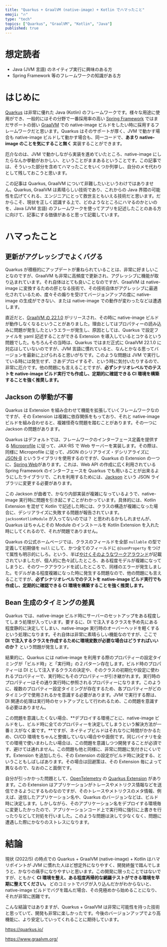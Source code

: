 ```yaml
---
title: "Quarkus + GraalVM (native-image) + Kotlin でハマったこと"
emoji: "🔥"
type: "tech"
topics: ["Quarkus", "GraalVM", "Kotlin", "Java"]
published: true
---
```


# 想定読者

- Java (JVM 言語) のネイティブ実行に興味のある方
- Spring Framework 等のフレームワークの知識がある方

# はじめに

[Quarkus](https://quarkus.io/) は非常に優れた Java (Kotlin) のフレームワークです。様々な用途に使用ができ、一般的にはその分野で一番採用率の高い [Spring Framework](https://spring.io/) ではまだサポートの弱い [GraalVM](https://www.graalvm.org/) での native-image ビルドをしたい時に採用するフレームワークだと思います。Quarkus はそのサポートが厚く、JVM で動かす場合も native-image ビルドして動かす場合も、同一コードで、**あまり native-image のことを気にすること無く** 実装することができます。

厄介なのは、JVM で動かしながら実装を進めていたところ、native-image にしたらなんか挙動がおかしい、ということがままあるということです。この記事では、そういった部分を含めてハマったことをいくつか列挙し、自分のメモ代わりとして残しておこうと思います。

この記事は Quarkus, GraalVM について非難したいというわけではありません。Quarkus, GraalVM は素晴らしい技術であり、これからの Java 界隈の可能性を広げてくれる、エンジニアにとって救世主ともいえる技術だと思います。だからこそ、現状を正しく認識する上で、どのようなところにハマるのかといのを、Java (JVM 言語) のフレームワークを使ってアプリを記述したことのある方に向けて、記事にする価値があると思って記載しています。

# ハマったこと

## 更新がアグレッシブでよくバグる

Quarkus が積極的にアップデートが重ねられていることは、非常に好ましいことなのですが、GraalVM も非常に高頻度で更新され、アグレッシブに機能が取り込まれています。それ自体はとても良いことなのですが、GraalVM は native-image に変換するための肝となる技術で、その技術自体がアグレッシブに最適化されているため、度々その煽りを受けてバージョンアップの度に native-image の生成ができない、または native-image での動作が変わったなどは遭遇します。

直近だと、[GraalVM の 22.1.0](https://www.graalvm.org/release-notes/22_1/) がリリースされ、その時に native-image ビルドが動作しなくなるということがありました。理由としてはプロパティーの読み込みに問題が発生したというエラーが発生し、原因としては、Quarkus で設定ファイルを yaml 記述することができる Extension を導入しているとコケるという問題でした。もちろんその当時は、Quarkus ではまだ正式に GraalVM 22.1.0 に対応はしていないのですが、JVM 言語に慣れていると、なんとかなる思ってバージョンを最新に上げられると思いがちです。このような問題は JVM で実行している時には発生せず、さあデプロイするぞ、という時に気付いたりするので、非常に厄介です。他の問題にも言えることですが、**必ずシナリオレベルでのテストを native-image ビルド実行でも作成し、定期的に確認できる CI 環境を構築することを強く推奨します。**

## Jackson の挙動が不審

Quarkus は Extension を組み合わせて機能を拡張していくフレームワークなのですが、その Extension は複雑に依存関係をもっており、それと native-image ビルドを組み合わせると、複雑怪奇な問題を踏むことがあります。その一つに Jackson の問題があります。

Quarkus はデフォルトでは、フレームワークのインターフェース定義を提供する [Microprofile](https://microprofile.io/) に従って、JAX-RS で Web サーバーを実装します。その際は、同様に Microprofile に従って、JSON のシリアライズ・デシリアライズに [JSON-B](https://github.com/eclipse-ee4j/jsonb-api) というライブラリを使用するのですが、Quarkus の Extension の一つに、[Spring Web](https://ja.quarkus.io/guides/spring-web)があります。これは、Web API の作成に広く利用されている Spring Framework のインターフェースを Quarkus でも用いることが出来るようにしたライブラリで、これを利用するためには、[Jackson](https://github.com/FasterXML/jackson) という JSON ライブラリに変更する必要があります。

この Jackson が曲者で、かなり内部実装が複雑になっているようで、native-image 実行時に問題を引き起こすことがわかっています。具体的には、Kotlin Extension を混ぜて Kotlin で記述した時には、クラスの構造が複雑になった場合に、デシリアライズに失敗する問題が報告されています。`jacksonKotlinModule` が入ってないのでは？ と思われるかもしれませんが、Quarkus はちゃんとその Module のインストールを Kotlin Extension を入れた時にしてくれるので、それが問題でありません。

Quarkus の公式ホームページでは、クラスのフィールドを全部 `nullable` の型で定義して初期値を `null` にして、かつ全てのフィールドに `@JsonProperty` をつけて属性も明示的にしろ。という、半ば[やけくそのようなワークアラウンド](https://ja.quarkus.io/guides/kotlin#kotlin-%E3%81%A8-jackson)が記載されていましたが、個人的に色々試したところ、ある程度モデルが複雑になってしまうと、そのワークアラウンドを試したところで、同様のエラーが発生しました。モデルがある程度複雑になった時に発生する問題なので、他の問題にも言えることですが、**必ずシナリオレベルでのテストを native-image ビルド実行でも作成し、定期的に確認できる CI 環境を構築することを強く推奨します。**

## Bean 生成のタイミングの差異

Quarkus では、native-image ビルド時にサーバーのセットアップをある程度してしまう処理が入っています。要するに、DI で注入するクラスを予め先にある程度静的に決定してしまい、native-image 実行時のオーバーヘッドを軽くするという処理になります。それ自体は非常に素晴らしい機能なのですが、ここで **DI で注入するクラスを作成するために環境変数が必要な場合はどうすればいいのか？** という問題が発生します。

結果的に、Quarkus には native-image を利用する際のプロパティーの設定タイミングが「ビルド時」と「実行時」の２パターン存在します。ビルド時のプロパティーは DI として注入するクラスの決定や、そのクラスの初期化や設定に使われるプロパティーで、実行時にもそのプロパティーが引き継がれます。実行時のプロパティーはその通り実行時に参照されるプロパティーになります。このように、複数のプロパティー設定タイミングが存在するため、各プロパティーがどのタイミングで使用されるかを意識する必要があります。JVM で実行する際は、DI 関連の処理は実行時のセットアップとして行われるため、この問題を意識する必要はありません。

この問題を意識したくない場合、**デプロイする環境ごとに、native-image ビルドをし、ビルド時に全てのプロパティーを決定してしまうという解決方法が一番ミスがなく楽です。**ですが、ネイティブビルドはそれなりに時間がかかるため、CI/CD 環境をちゃんと整備していない場合やや面倒です。同じバイナリを全ての環境で使いまわしたい場合は、この問題を意識しつつ開発することが必須です、避けては通れません。この問題も他と同様に、非常に問題に気付きにくいです。Extension を追加したら、その Extension の設定がビルド時に決定する、ということもしばしばあります。その場合は回避策は、その Extension 毎によって異なるので、なおのこと面倒です。

自分が引っかかった問題として、[OpenTelemetry](https://opentelemetry.io/) の [Quarkus Extension](https://quarkus.io/guides/opentelemetry) があります。この Extension はアプリケーションがトレースやメトリクス情報などを送信できるようにするものなのですが、そのトレースやメトリクスのメタ情報、例えば、送信したアプリケーション名や、Quarkus のバージョンなどは、ビルド時に決定します。しかしながら、そのアプリケーション名をデプロイする環境毎に変更したかったので、アプリケーションコード上で実行時に強引に上書きを行ったりなどして対処を行いました。このような問題は決して少なくなく、問題に遭遇した際にかなりのストレスになります。

# 結論

現状 (2022/5) の時点での Quarkus + GraalVM (native-image) + Kotlin はハマリポイントが JVM に慣れた人ほど想定外になりやすく、開発終盤で踏んでしまうと、かなりの痛手になりやすいと思います。この開発に限ったことではないですが、ともかく **CI 環境を整え、ある程度再帰的な網羅テストができる環境を早期に整えてください。** どのコミットでバグが入り込んだかがわからないと、native-image ビルドでバグを踏んだ場合、その見極めから始めることになり、それが非常に困難です。

こんな結論ではありますが、Quarkus + GraalVM は非常に可能性を持った技術と思っていて、開発も非常に楽しかったです。今後のバージョンアップでより高機能に、より安定していってくれることに期待しています。

https://quarkus.io/

https://www.graalvm.org/
